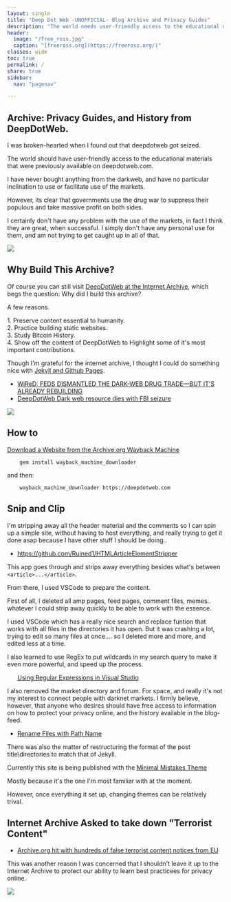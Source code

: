 ```yaml
---
layout: single
title: "Deep Dot Web -UNOFFICIAL- Blog Archive and Privacy Guides"
description: "The world needs user-friendly access to the educational materials previously made available at deepdotweb.com."
header:
  image: "/free_ross.jpg"
  caption: "[freeross.org](https://freeross.org/)"
classes: wide
toc: true
permalink: /
share: true
sidebar:
  nav: "pagenav"

---
```



<h2>Archive: Privacy Guides, and History from DeepDotWeb.</h2>


<p>I was broken-hearted when I found out that deepdotweb got seized.</p>

<p>The world should have user-friendly access to the educational materials that were previously available on deepdotweb.com.</p>

<p>I have never bought anything from the darkweb, and have no particular inclination to use or facilitate use of the markets.</p>

<p>However, its clear that governments use the drug war to suppress their populous and take massive profit on both sides.</p>

<p>I certainly don't have any problem with the use of the markets, in fact I think they are great, when successful. I simply don't have any personal use for them, and am not trying to get caught up in all of that.</p>

<img src="https://imgur.com/T7QpFTM.png"/>

<h2>Why Build This Archive?</h2>

<p>Of course you can still visit <a href="https://web.archive.org/web/20190228074725/https://www.deepdotweb.com/">DeepDotWeb at the Internet Archive</a>, which begs the question: Why did I build this archive?</p>

<p>A few reasons.</p>

<p>1. Preserve content essential to humanity.<BR/>
2. Practice building static websites.<BR/>
3. Study Bitcoin History.<BR/>
4. Show off the content of DeepDotWeb to Highlight some of it's most important contributions.</p>

<p>Though I'm grateful for the internet archive, I thought I could do something nice with <a href="https://infominer.id/web-work/github-pages-starter-pack/">Jekyll and Github Pages</a>. </p>

<ul>
  <li><a href="https://www.wired.com/story/dark-web-drug-takedowns-deepdotweb-rebound/">WiReD: FEDS DISMANTLED THE DARK-WEB DRUG TRADE—BUT IT'S ALREADY REBUILDING</a></li>
  <li><a href="https://www.zdnet.com/article/deepdotweb-dies-with-fbi-seizure/">DeepDotWeb Dark web resource dies with FBI seizure</a></li>
</ul>

<img src="https://gir.pub/deepdotweb/deepdotweb-seized.png"/>

<h2>How to</h2>

<p><a href="https://superuser.com/questions/828907/how-to-download-a-website-from-the-archive-org-wayback-machine">Download a Website from the Archive.org Wayback Machine</a></p>

<p><code>    gem install wayback_machine_downloader</code></p>

<p>and then:</p>

<p><code>    wayback_machine_downloader https://deepdotweb.com</code></p>

<h2>Snip and Clip</h2>

<p>I'm stripping away all the header material and the comments so I can spin up a simple site, without having to host everything, and really trying to get it done asap because I have other stuff I should be doing.. </p>

<ul>
  <li><a href="https://github.com/Ruined1/HTMLArticleElementStripper">https://github.com/Ruined1/HTMLArticleElementStripper</a></li>
</ul>

<p>This app goes through and strips away everything besides what's between <code>&lt;article>...&lt;/article></code>.</p>

<p>From there, I used VSCode to prepare the content.</p>

<p>First of all, I deleted all amp pages, feed pages, comment files, memes.. whatever I could strip away quickly to be able to work with the essence.</p>

<p>I used VSCode which has a really nice search and replace funtion that works with all files in the directories it has open. But it was crashing a lot, trying to edit so many files at once.... so I deleted more and more, and edited less at a time.</p>

<p>I also learned to use RegEx to put wildcards in my search query to make it even more powerful, and speed up the process.</p>

<ul>
  <a href="https://docs.microsoft.com/en-us/visualstudio/ide/using-regular-expressions-in-visual-studio">Using Regular Expressions in Visual Studio</a></li>
</ul>

<p>I also removed the market directory and forum. For space, and really it's not my interest to connect people with darknet markets. I firmly believe, however, that anyone who desires should have free access to information on how to protect your privacy online, and the history available in the blog-feed.</p>

<ul>
  <li><a href="https://unix.stackexchange.com/questions/137419/renaming-files-with-its-path-name">Rename Files with Path Name</a></li>
</ul>

<p>There was also the matter of restructuring the format of the post title\directories to match that of Jekyll.</p>

<p>Currently this site is being published with the <a href="https://mmistakes.github.io/minimal-mistakes/docs/quick-start-guide/">Minimal Mistakes Theme</a></p>

<p>Mostly because it's the one I'm most familiar with at the moment. </p>

<p>However, once everything it set up, changing themes can be relatively trival.</p>

<h2>Internet Archive Asked to take down "Terrorist Content"</h2>

<ul>
  <li><a href="https://www.google.com/amp/s/www.theverge.com/platform/amp/2019/4/11/18305968/eu-internet-terrorist-content-takedown-mistakes-internet-archive-org">Archive.org hit with hundreds of false terrorist content notices from EU</a></li>
</ul>

<p>This was another reason I was concerned that I shouldn't leave it up to the Internet Archive to protect our ability to learn best practicees for privacy online.</p>

<img src="https://gir.pub/deepdotweb/free_ross.jpg"/>